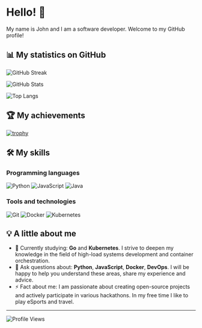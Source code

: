 # Hello! 👋

My name is John and I am a software developer. Welcome to my GitHub profile!

## 📊 My statistics on GitHub

![GitHub Streak](https://streak-stats.demolab.com/?user=ryo-ma)

![GitHub Stats](https://github-readme-stats.vercel.app/api?username=ryo-ma&show_icons=true&theme=radical&hide_title=true)

![Top Langs](https://github-readme-stats.vercel.app/api/top-langs/?username=ryo-ma&layout=compact&theme=radical)

## 🏆 My achievements

[![trophy](https://github-profile-trophy.vercel.app/?username=ryo-ma&theme=onedark)](https://github.com/ryo-ma/github-profile-trophy)


## 🛠️ My skills

### Programming languages
![Python](https://img.shields.io/badge/-Python-000?&logo=Python)
![JavaScript](https://img.shields.io/badge/-JavaScript-000?&logo=JavaScript)
![Java](https://img.shields.io/badge/-Java-000?&logo=Java)

### Tools and technologies
![Git](https://img.shields.io/badge/-Git-000?&logo=Git)
![Docker](https://img.shields.io/badge/-Docker-000?&logo=Docker)
![Kubernetes](https://img.shields.io/badge/-Kubernetes-000?&logo=Kubernetes)


## 💡 A little about me

- 🌱 Currently studying: **Go** and **Kubernetes**. I strive to deepen my knowledge in the field of high-load systems development and container orchestration.
- 💬 Ask questions about: **Python**, **JavaScript**, **Docker**, **DevOps**. I will be happy to help you understand these areas, share my experience and advice.
- ⚡ Fact about me: I am passionate about creating open-source projects and actively participate in various hackathons. In my free time I like to play eSports and travel.


---

![Profile Views](https://komarev.com/ghpvc/?username=ryo-ma&color=blue)
